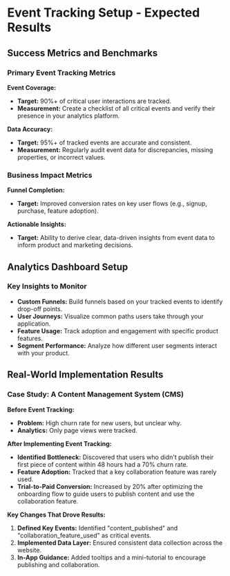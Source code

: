 # Event Tracking Setup - Expected Results

## Success Metrics and Benchmarks

### Primary Event Tracking Metrics

**Event Coverage:**
- **Target:** 90%+ of critical user interactions are tracked.
- **Measurement:** Create a checklist of all critical events and verify their presence in your analytics platform.

**Data Accuracy:**
- **Target:** 95%+ of tracked events are accurate and consistent.
- **Measurement:** Regularly audit event data for discrepancies, missing properties, or incorrect values.

### Business Impact Metrics

**Funnel Completion:**
- **Target:** Improved conversion rates on key user flows (e.g., signup, purchase, feature adoption).

**Actionable Insights:**
- **Target:** Ability to derive clear, data-driven insights from event data to inform product and marketing decisions.

## Analytics Dashboard Setup

### Key Insights to Monitor

- **Custom Funnels:** Build funnels based on your tracked events to identify drop-off points.
- **User Journeys:** Visualize common paths users take through your application.
- **Feature Usage:** Track adoption and engagement with specific product features.
- **Segment Performance:** Analyze how different user segments interact with your product.

## Real-World Implementation Results

### Case Study: A Content Management System (CMS)

**Before Event Tracking:**
- **Problem:** High churn rate for new users, but unclear why.
- **Analytics:** Only page views were tracked.

**After Implementing Event Tracking:**
- **Identified Bottleneck:** Discovered that users who didn't publish their first piece of content within 48 hours had a 70% churn rate.
- **Feature Adoption:** Tracked that a key collaboration feature was rarely used.
- **Trial-to-Paid Conversion:** Increased by 20% after optimizing the onboarding flow to guide users to publish content and use the collaboration feature.

**Key Changes That Drove Results:**
1.  **Defined Key Events:** Identified "content_published" and "collaboration_feature_used" as critical events.
2.  **Implemented Data Layer:** Ensured consistent data collection across the website.
3.  **In-App Guidance:** Added tooltips and a mini-tutorial to encourage publishing and collaboration.
